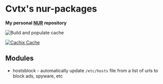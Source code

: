 # Cvtx's nur-packages

**My personal [NUR](https://github.com/nix-community/NUR) repository**

![Build and populate cache](https://github.com/Cvtx/nur-packages/workflows/Build%20and%20populate%20cache/badge.svg)

[![Cachix Cache](https://img.shields.io/badge/cachix-cvtx-blue.svg)](https://cvtx.cachix.org)


## Modules

* hostsblock - automatically update `/etc/hosts` file from a list of urls to block ads, spyware, etc
